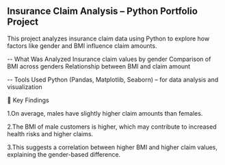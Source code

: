 ##  Insurance Claim Analysis – Python Portfolio Project ##

This project analyzes insurance claim data using Python to explore how factors like gender and BMI influence claim amounts.


-- What Was Analyzed
Insurance claim values by gender
Comparison of BMI across genders
Relationship between BMI and claim amount


-- Tools Used
Python (Pandas, Matplotlib, Seaborn) – for data analysis and visualization


📌 Key Findings

1.On average, males have slightly higher claim amounts than females.

2.The BMI of male customers is higher, which may contribute to increased health risks and higher claims.

3.This suggests a correlation between higher BMI and higher claim values, explaining the gender-based difference.
